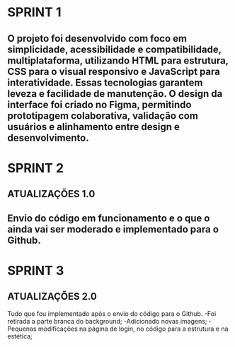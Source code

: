 # SPRINT 1

O projeto foi desenvolvido com foco em simplicidade, acessibilidade e compatibilidade, multiplataforma, utilizando HTML para estrutura, CSS para o visual responsivo e JavaScript para interatividade. Essas tecnologias garantem leveza e facilidade de manutenção. O design da interface foi criado no Figma, permitindo prototipagem colaborativa, validação com usuários e alinhamento entre design e desenvolvimento.
---
# SPRINT 2

## ATUALIZAÇÕES 1.0

Envio do código em funcionamento e o que o ainda vai ser moderado e implementado para o Github.
---
# SPRINT 3

## ATUALIZAÇÕES 2.0

Tudo que fou implementado após o envio do código para o Github.
-Foi retirada a parte branca do background;
-Adicionado novas imagens;
-Pequenas modificações na página de login, no código para a estrutura e na estética;

